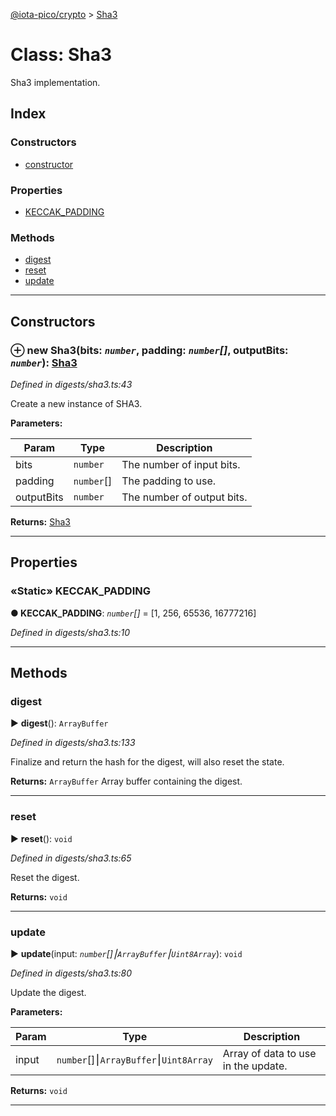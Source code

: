 [@iota-pico/crypto](../README.md) > [Sha3](../classes/sha3.md)



# Class: Sha3


Sha3 implementation.

## Index

### Constructors

* [constructor](sha3.md#constructor)


### Properties

* [KECCAK_PADDING](sha3.md#keccak_padding)


### Methods

* [digest](sha3.md#digest)
* [reset](sha3.md#reset)
* [update](sha3.md#update)



---
## Constructors
<a id="constructor"></a>


### ⊕ **new Sha3**(bits: *`number`*, padding: *`number`[]*, outputBits: *`number`*): [Sha3](sha3.md)


*Defined in digests/sha3.ts:43*



Create a new instance of SHA3.


**Parameters:**

| Param | Type | Description |
| ------ | ------ | ------ |
| bits | `number`   |  The number of input bits. |
| padding | `number`[]   |  The padding to use. |
| outputBits | `number`   |  The number of output bits. |





**Returns:** [Sha3](sha3.md)

---


## Properties
<a id="keccak_padding"></a>

### «Static» KECCAK_PADDING

**●  KECCAK_PADDING**:  *`number`[]*  =  [1, 256, 65536, 16777216]

*Defined in digests/sha3.ts:10*





___


## Methods
<a id="digest"></a>

###  digest

► **digest**(): `ArrayBuffer`



*Defined in digests/sha3.ts:133*



Finalize and return the hash for the digest, will also reset the state.




**Returns:** `ArrayBuffer`
Array buffer containing the digest.






___

<a id="reset"></a>

###  reset

► **reset**(): `void`



*Defined in digests/sha3.ts:65*



Reset the digest.




**Returns:** `void`





___

<a id="update"></a>

###  update

► **update**(input: *`number`[]⎮`ArrayBuffer`⎮`Uint8Array`*): `void`



*Defined in digests/sha3.ts:80*



Update the digest.


**Parameters:**

| Param | Type | Description |
| ------ | ------ | ------ |
| input | `number`[]⎮`ArrayBuffer`⎮`Uint8Array`   |  Array of data to use in the update. |





**Returns:** `void`





___


